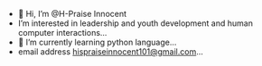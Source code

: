 - 👋 Hi, I’m @H-Praise Innocent
-  I’m interested in leadership and youth development and human computer interactions...
- 🌱 I’m currently learning python language...
-   email address hispraiseinnocent101@gmail.com...

<!---
H-Praise/H-Praise is a ✨ special ✨ repository because its `README.md` (this file) appears on your GitHub profile.
You can click the Preview link to take a look at your changes.
--->
